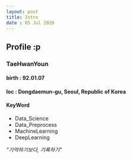 ```yaml
---
layout: post
title: Intro
date : 05 Jul 2020
---
```

## Profile :p
### TaeHwanYoun
#### birth : 92.01.07
#### loc : Dongdaemun-gu, Seoul, Republic of Korea
#### KeyWord
  + Data_Science
  + Data_Preprocess
  + MachineLearning
  + DeepLearning

*"기억하기보다, 기록하기"*
